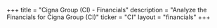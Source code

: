 +++
title = "Cigna Group (CI) - Financials"
description = "Analyze the Financials for Cigna Group (CI)"
ticker = "CI"
layout = "financials"
+++

